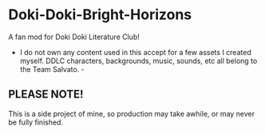 # Doki-Doki-Bright-Horizons
A fan mod for Doki Doki Literature Club!

- I do not own any content used in this accept for a few assets I created myself. DDLC characters, backgrounds, music, sounds, etc all belong to the Team Salvato. -

## PLEASE NOTE!

This is a side project of mine, so production may take awhile, or may never be fully finished.
